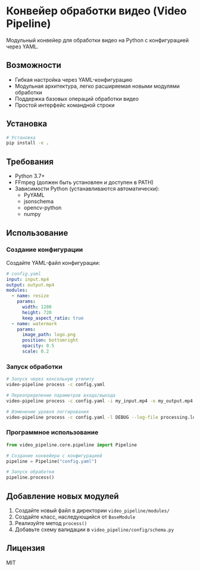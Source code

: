 # Конвейер обработки видео (Video Pipeline)

Модульный конвейер для обработки видео на Python с конфигурацией через YAML.

## Возможности

- Гибкая настройка через YAML-конфигурацию
- Модульная архитектура, легко расширяемая новыми модулями обработки
- Поддержка базовых операций обработки видео
- Простой интерфейс командной строки

## Установка

```bash
# Установка
pip install -e .
```

## Требования

- Python 3.7+
- FFmpeg (должен быть установлен и доступен в PATH)
- Зависимости Python (устанавливаются автоматически):
  - PyYAML
  - jsonschema
  - opencv-python
  - numpy

## Использование

### Создание конфигурации

Создайте YAML-файл конфигурации:

```yaml
# config.yaml
input: input.mp4
output: output.mp4
modules:
  - name: resize
    params:
      width: 1280
      height: 720
      keep_aspect_ratio: true
  - name: watermark
    params:
      image_path: logo.png
      position: bottomright
      opacity: 0.5
      scale: 0.2
```

### Запуск обработки

```bash
# Запуск через консольную утилиту
video-pipeline process -c config.yaml

# Переопределение параметров входа/выхода
video-pipeline process -c config.yaml -i my_input.mp4 -o my_output.mp4

# Изменение уровня логгирования
video-pipeline process -c config.yaml -l DEBUG --log-file processing.log
```

### Программное использование

```python
from video_pipeline.core.pipeline import Pipeline

# Создание конвейера с конфигурацией
pipeline = Pipeline("config.yaml")

# Запуск обработки
pipeline.process()
```

## Добавление новых модулей

1. Создайте новый файл в директории `video_pipeline/modules/`
2. Создайте класс, наследующийся от `BaseModule`
3. Реализуйте метод `process()`
4. Добавьте схему валидации в `video_pipeline/config/schema.py`

## Лицензия

MIT
